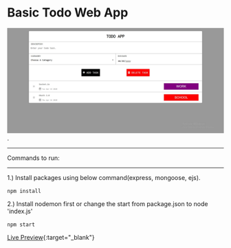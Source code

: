 # Basic Todo Web App
![](todo_app.png).

***
Commands to run:
***
1.) Install packages using below command(express, mongoose, ejs).  
```
npm install 
```
2.) Install nodemon first or change the start from package.json to node 'index.js'
```
npm start
```
[Live Preview](http://toodoos-app.herokuapp.com/){:target="_blank"}
